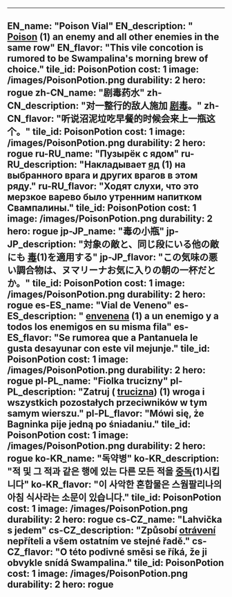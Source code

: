 ---

EN_name: "Poison Vial"
EN_description: " <u>Poison</u> (1) an enemy and all other enemies in the same row"
EN_flavor: "This vile concotion is rumored to be Swampalina's morning brew of choice."
tile_id: PoisonPotion
cost: 1
image: /images/PoisonPotion.png
durability: 2
hero: rogue
zh-CN_name: "剧毒药水"
zh-CN_description: "对一整行的敌人施加 <u>剧毒</u>。"
zh-CN_flavor: "听说沼泥垃吃早餐的时候会来上一瓶这个。"
tile_id: PoisonPotion
cost: 1
image: /images/PoisonPotion.png
durability: 2
hero: rogue
ru-RU_name: "Пузырёк с ядом"
ru-RU_description: "Накладывает  <u>яд</u> (1) на выбранного врага и других врагов в этом ряду."
ru-RU_flavor: "Ходят слухи, что это мерзкое варево было утренним напитком Свампалины."
tile_id: PoisonPotion
cost: 1
image: /images/PoisonPotion.png
durability: 2
hero: rogue
jp-JP_name: "毒の小瓶"
jp-JP_description: "対象の敵と、同じ段にいる他の敵にも <u>毒</u>(1)を適用する"
jp-JP_flavor: "この気味の悪い調合物は、ヌマリーナお気に入りの朝の一杯だとか。"
tile_id: PoisonPotion
cost: 1
image: /images/PoisonPotion.png
durability: 2
hero: rogue
es-ES_name: "Vial de Veneno"
es-ES_description: " <u>envenena</u> (1) a un enemigo y a todos los enemigos en su misma fila"
es-ES_flavor: "Se rumorea que a Pantanuela le gusta desayunar con este vil mejunje."
tile_id: PoisonPotion
cost: 1
image: /images/PoisonPotion.png
durability: 2
hero: rogue
pl-PL_name: "Fiolka trucizny"
pl-PL_description: "Zatruj ( <u>trucizna</u>) (1) wroga i wszystkich pozostałych przeciwników w tym samym wierszu."
pl-PL_flavor: "Mówi się, że Bagninka pije jedną po śniadaniu."
tile_id: PoisonPotion
cost: 1
image: /images/PoisonPotion.png
durability: 2
hero: rogue
ko-KR_name: "독약병"
ko-KR_description: "적 및 그 적과 같은 행에 있는 다른 모든 적을  <u>중독</u>(1)시킵니다"
ko-KR_flavor: "이 사악한 혼합물은 스웜팔리나의 아침 식사라는 소문이 있습니다."
tile_id: PoisonPotion
cost: 1
image: /images/PoisonPotion.png
durability: 2
hero: rogue
cs-CZ_name: "Lahvička s jedem"
cs-CZ_description: "Způsobí  <u>otrávení</u> nepříteli a všem ostatním ve stejné řadě."
cs-CZ_flavor: "O této podivné směsi se říká, že ji obvykle snídá Swampalina."
tile_id: PoisonPotion
cost: 1
image: /images/PoisonPotion.png
durability: 2
hero: rogue
---